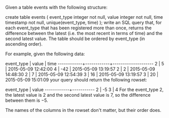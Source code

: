 Given a table events with the following structure:

  create table events (
      event_type integer not null,
      value integer not null,
      time timestamp not null,
      unique(event_type, time)
  );
write an SQL query that, for each event_type that has been registered more than once, returns the difference between the latest (i.e. the most recent in terms of time) and the second latest value. The table should be ordered by event_type (in ascending order).

For example, given the following data:

   event_type | value      | time
  ------------+------------+--------------------
   2          | 5          | 2015-05-09 12:42:00
   4          | -42        | 2015-05-09 13:19:57
   2          | 2          | 2015-05-09 14:48:30
   2          | 7          | 2015-05-09 12:54:39
   3          | 16         | 2015-05-09 13:19:57
   3          | 20         | 2015-05-09 15:01:09
your query should return the following rowset:

   event_type | value
  ------------+-----------
   2          | -5
   3          | 4
For the event_type 2, the latest value is 2 and the second latest value is 7, so the difference between them is −5.

The names of the columns in the rowset don't matter, but their order does.
